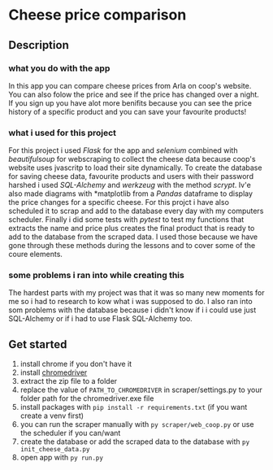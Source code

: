 # Cheese price comparison

## Description

### what you do with the app
In this app you can compare cheese prices from Arla on coop's website. You can also folow the price and see if the price has changed over a night. If you sign up you have alot more benifits because you can see the price history of a specific product and you can save your favourite products!

### what i used for this project
For this project i used *Flask* for the app and *selenium* combined with *beautifulsoup* for webscraping to collect the cheese data because coop's website uses jvascritp to load their site dynamically. 
To create the database for saving cheese data, favourite products and users with their password harshed i used *SQL-Alchemy* and *werkzeug* with the method *scrypt*. Iv'e also made diagrams with *matplotlib from a *Pandas* dataframe to display the price changes for a specific cheese. For this projct i have also scheduled it to scrap and add to the database every day with my computers scheduler. Finally i did some tests with *pytest* to test my functions that extracts the name and price plus creates the final product that is ready to add to the database from the scraped data. 
I used those because we have gone through these methods during the lessons and to cover some of the coure elements.

### some problems i ran into while creating this
The hardest parts with my project was that it was so many new moments for me so i had to research to kow what i was supposed to do. I also ran into som problems with the database because i didn't know if i i could use just SQL-Alchemy or if i had to use Flask SQL-Alchemy too. 

## Get started
1. install chrome if you don't have it
2. install [chromedriver](https://developer.chrome.com/docs/chromedriver/downloads)
4. extract the zip file to a folder
5. replace the value of `PATH_TO_CHROMEDRIVER` in scraper/settings.py to your folder path for the chromedriver.exe file
6. install packages with `pip install -r requirements.txt` (if you want create a venv first)
7. you can run the scraper manually with `py scraper/web_coop.py` or use the scheduler if you can/want
8. create the database or add the scraped data to the database with `py init_cheese_data.py`
9. open app with `py run.py`


